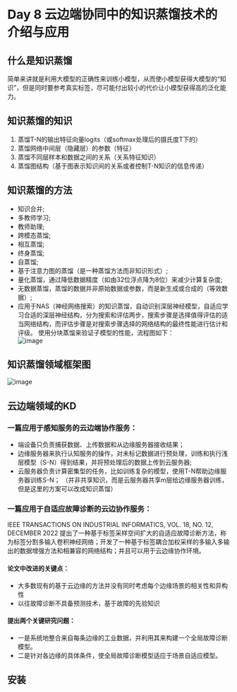 # Day 8 云边端协同中的知识蒸馏技术的介绍与应用
## **什么是知识蒸馏**
简单来讲就是利用大模型的正确性来训练小模型，从而使小模型获得大模型的“知识”，但是同时要参考真实标签，尽可能付出较小的代价让小模型获得高的泛化能力。

## **知识蒸馏的知识**
1.	蒸馏T-N的输出特征向量logits（或softmax处理后的摄氏度T下的）
2.	蒸馏网络中间层（隐藏层）的参数（特征）
3.	蒸馏不同层样本和数据之间的关系（关系特征知识）
4.	蒸馏图结构（基于图表示知识间的关系或者控制T-N知识的信息传递）
## **知识蒸馏的方法**
- 知识合并;
- 多教师学习;
- 教师助理;
- 跨模态蒸馏;
- 相互蒸馏;
- 终身蒸馏;
- 自蒸馏;
- 基于注意力图的蒸馏（是一种蒸馏方法而非知识形式）;
- 量化蒸馏，通过降低数据精度（如由32位浮点降为8位）来减少计算复杂度;
- 无数据蒸馏，蒸馏的数据并非原始数据或参数，而是新生成或合成的（等效数据）;
- 应用于NAS（神经网络搜索）的知识蒸馏，自动识别深层神经模型，自适应学习合适的深层神经结构，分为搜索和评估两步，搜索步骤是选择值得评估的适当网络结构，而评估步骤是对搜索步骤选择的网络结构的最终性能进行估计和评级。
使用分块蒸馏来验证子模型的性能，流程图如下：<br>
![image](https://user-images.githubusercontent.com/51207072/222936505-e16b13eb-4af4-45fb-9bee-3395fce6e2f6.png)
## **知识蒸馏领域框架图**
![image](https://user-images.githubusercontent.com/51207072/222936524-377540f4-8f74-4145-bfbe-f9ac86ca6e44.png)
## **云边端领域的KD**
### 一篇应用于感知服务的云边端协作服务：
- 端设备只负责捕获数据、上传数据和从边缘服务器接收结果；
- 边缘服务器来执行认知服务的操作，对未标记数据进行预处理，训练和执行浅层模型（S-N）得到结果，并将预处理后的数据上传到云服务器;
- 云服务器负责计算密集型的任务，比如训练复杂的模型，使用T-N帮助边缘服务器训练S-N；
（并非共享知识，而是云服务器共享m层给边缘服务器训练，但是这里的方案可以改成知识蒸馏）
### 一篇应用于自适应故障诊断的云边协作服务：
IEEE TRANSACTIONS ON INDUSTRIAL INFORMATICS, VOL. 18, NO. 12, DECEMBER 2022
提出了一种基于标签采样空间扩大的自适应故障诊断方法，称为标签分割多输入卷积神经网络；开发了一种基于标签耦合加权采样的多输入多输出的数据增强方法和相兼容的网络结构；并且可以用于云边缘协作环境。
#### 论文中改进的关键点：
- 大多数现有的基于云边缘的方法并没有同时考虑每个边缘场景的相关性和异构性
- 以往故障诊断不具备预测技术，基于故障的先验知识
#### 提出两个关键研究问题：
- 一是系统地整合来自每条边缘的工业数据，并利用其来构建一个全局故障诊断模型。
- 二是针对各边缘的具体条件，使全局故障诊断模型适应于场景自适应模型。



## **安装**

